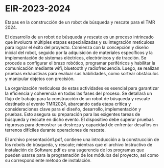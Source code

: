 # EIR-2023-2024
Etapas en la construcción de un robot de búsqueda y rescate para el TMR 2024.

El desarrollo de un robot de búsqueda y rescate es un proceso intrincado que involucra múltiples etapas especializadas y su integración meticulosa para lograr el éxito del proyecto. Comienza con la concepción y diseño inicial del robot, seguido por la adquisición de materiales específicos y la implementación de sistemas eléctricos, electrónicos y de tracción. Se procede a configurar el brazo robótico, programar periféricos y habilitar la comunicación mediante wifi, bluetooth y radiofrecuencia. Luego, se realizan pruebas exhaustivas para evaluar sus habilidades, como sortear obstáculos y manipular objetos con precisión.

La organización meticulosa de estas actividades es esencial para garantizar la eficiencia y coherencia en todas las fases del proceso. Se detallará un flujo de trabajo para la construcción de un robot de búsqueda y rescate destinado al evento TMR2024, abarcando cada etapa crítica y consideraciones clave para el diseño, desarrollo, implementación y pruebas. Esto asegura su preparación para las exigentes tareas de búsqueda y rescate en dicho evento. El dispositivo debe superar pruebas rigurosas para demostrar su destreza y capacidad de enfrentar
desafíos en terrenos difíciles durante operaciones de rescate.

El archivo presentación1.pdf, contiene una introducción a la construcción de los robots de búsqueda, y rescate; mientras que el archivo Instructivo de instalación de Software.pdf es una sugerencia de los programas que pueden usarse para la programación de los módulos del proyecto, asi como su correspondiente método de instalación.
